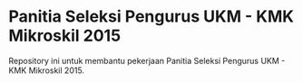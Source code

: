 # Panitia Seleksi Pengurus UKM - KMK Mikroskil 2015
Repository ini untuk membantu pekerjaan Panitia Seleksi Pengurus UKM - KMK Mikroskil 2015.
